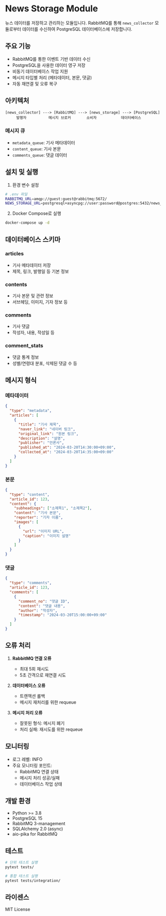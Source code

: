 # News Storage Module

뉴스 데이터를 저장하고 관리하는 모듈입니다. RabbitMQ를 통해 `news_collector` 모듈로부터 데이터를 수신하여 PostgreSQL 데이터베이스에 저장합니다.

## 주요 기능

- RabbitMQ를 통한 이벤트 기반 데이터 수신
- PostgreSQL을 사용한 데이터 영구 저장
- 비동기 데이터베이스 작업 지원
- 메시지 타입별 처리 (메타데이터, 본문, 댓글)
- 자동 재연결 및 오류 복구

## 아키텍처

```
[news_collector] ---> [RabbitMQ] ---> [news_storage] ---> [PostgreSQL]
     발행자          메시지 브로커       소비자           데이터베이스
```

### 메시지 큐

- `metadata_queue`: 기사 메타데이터
- `content_queue`: 기사 본문
- `comments_queue`: 댓글 데이터

## 설치 및 실행

1. 환경 변수 설정

```bash
# .env 파일
RABBITMQ_URL=amqp://guest:guest@rabbitmq:5672/
NEWS_STORAGE_URL=postgresql+asyncpg://user:password@postgres:5432/news_db
```

2. Docker Compose로 실행

```bash
docker-compose up -d
```

## 데이터베이스 스키마

### articles

- 기사 메타데이터 저장
- 제목, 링크, 발행일 등 기본 정보

### contents

- 기사 본문 및 관련 정보
- 서브헤딩, 이미지, 기자 정보 등

### comments

- 기사 댓글
- 작성자, 내용, 작성일 등

### comment_stats

- 댓글 통계 정보
- 성별/연령대 분포, 삭제된 댓글 수 등

## 메시지 형식

### 메타데이터

```json
{
  "type": "metadata",
  "articles": [
    {
      "title": "기사 제목",
      "naver_link": "네이버 링크",
      "original_link": "원본 링크",
      "description": "설명",
      "publisher": "언론사",
      "published_at": "2024-03-20T14:30:00+09:00",
      "collected_at": "2024-03-20T14:35:00+09:00"
    }
  ]
}
```

### 본문

```json
{
  "type": "content",
  "article_id": 123,
  "content": {
    "subheadings": ["소제목1", "소제목2"],
    "content": "기사 본문",
    "reporter": "기자 이름",
    "images": [
      {
        "url": "이미지 URL",
        "caption": "이미지 설명"
      }
    ]
  }
}
```

### 댓글

```json
{
  "type": "comments",
  "article_id": 123,
  "comments": [
    {
      "comment_no": "댓글 ID",
      "content": "댓글 내용",
      "author": "작성자",
      "timestamp": "2024-03-20T15:00:00+09:00"
    }
  ]
}
```

## 오류 처리

1. **RabbitMQ 연결 오류**

   - 최대 5회 재시도
   - 5초 간격으로 재연결 시도

2. **데이터베이스 오류**

   - 트랜잭션 롤백
   - 메시지 재처리를 위한 requeue

3. **메시지 처리 오류**
   - 잘못된 형식: 메시지 폐기
   - 처리 실패: 재시도를 위한 requeue

## 모니터링

- 로그 레벨: INFO
- 주요 모니터링 포인트:
  - RabbitMQ 연결 상태
  - 메시지 처리 성공/실패
  - 데이터베이스 작업 상태

## 개발 환경

- Python >= 3.8
- PostgreSQL 15
- RabbitMQ 3-management
- SQLAlchemy 2.0 (async)
- aio-pika for RabbitMQ

## 테스트

```bash
# 단위 테스트 실행
pytest tests/

# 통합 테스트 실행
pytest tests/integration/
```

## 라이센스

MIT License
